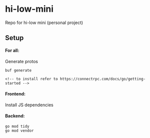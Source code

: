 # hi-low-mini
Repo for hi-low mini (personal project)


## Setup
#### For all:
Generate protos
```
buf generate

<!-- to install refer to https://connectrpc.com/docs/go/getting-started -->
```


#### Frontend:
Install JS dependencies


#### Backend:
```
go mod tidy
go mod vendor
```